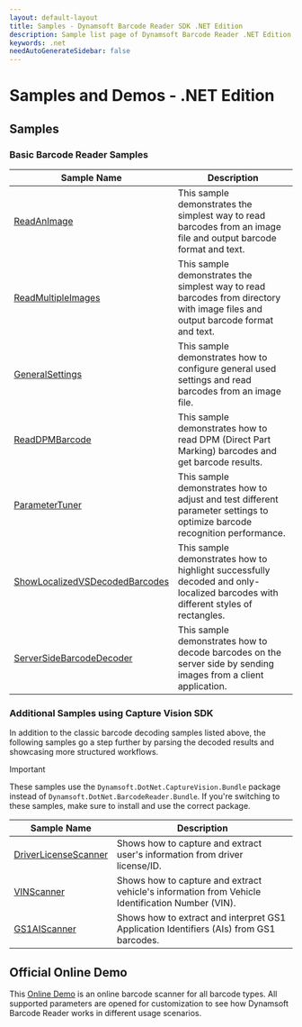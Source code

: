 ```yaml
---
layout: default-layout
title: Samples - Dynamsoft Barcode Reader SDK .NET Edition
description: Sample list page of Dynamsoft Barcode Reader .NET Edition.
keywords: .net
needAutoGenerateSidebar: false
---
```


# Samples and Demos - .NET Edition

## Samples

### Basic Barcode Reader Samples

| Sample Name | Description |
| --- | --- |
| <a href="https://github.com/Dynamsoft/barcode-reader-dotnet-samples/tree/main/Samples/HelloWorld/ReadAnImage" target="_blank">ReadAnImage</a> | This sample demonstrates the simplest way to read barcodes from an image file and output barcode format and text. |
| <a href="https://github.com/Dynamsoft/barcode-reader-dotnet-samples/tree/main/Samples/HelloWorld/ReadMultipleImages" target="_blank">ReadMultipleImages</a> | This sample demonstrates the simplest way to read barcodes from directory with image files and output barcode format and text. |
| <a href="https://github.com/Dynamsoft/barcode-reader-dotnet-samples/tree/main/Samples/GeneralSettings" target="_blank">GeneralSettings</a> | This sample demonstrates how to configure general used settings and read barcodes from an image file. |
| <a href="https://github.com/Dynamsoft/barcode-reader-dotnet-samples/tree/main/Samples/ReadDPMBarcode" target="_blank">ReadDPMBarcode</a> | This sample demonstrates how to read DPM (Direct Part Marking) barcodes and get barcode results. |
| <a href="https://github.com/Dynamsoft/barcode-reader-dotnet-samples/tree/main/Samples/ParameterTuner" target="_blank">ParameterTuner</a> | This sample demonstrates how to adjust and test different parameter settings to optimize barcode recognition performance. |
| <a href="https://github.com/Dynamsoft/barcode-reader-dotnet-samples/tree/main/Samples/ShowLocalizedVSDecodedBarcodes" target="_blank">ShowLocalizedVSDecodedBarcodes</a> | This sample demonstrates how to highlight successfully decoded and only-localized barcodes with different styles of rectangles. |
| <a href="https://github.com/Dynamsoft/barcode-reader-dotnet-samples/tree/main/Samples/ServerSideBarcodeDecoder" target="_blank">ServerSideBarcodeDecoder</a> | This sample demonstrates how to decode barcodes on the server side by sending images from a client application. |

### Additional Samples using Capture Vision SDK

In addition to the classic barcode decoding samples listed above, the following samples go a step further by parsing the decoded results and showcasing more structured workflows.

> [!IMPORTANT]
> These samples use the `Dynamsoft.DotNet.CaptureVision.Bundle` package instead of `Dynamsoft.DotNet.BarcodeReader.Bundle`. If you're switching to these samples, make sure to install and use the correct package.

| Sample Name | Description |
| --- | --- |
| <a href="https://github.com/Dynamsoft/capture-vision-dotnet-samples/tree/main/Samples/DriverLicenseScanner" target="_blank">DriverLicenseScanner</a> | Shows how to capture and extract user's information from driver license/ID. |
| <a href="https://github.com/Dynamsoft/capture-vision-dotnet-samples/tree/main/Samples/VINScanner" target="_blank">VINScanner</a> | Shows how to capture and extract vehicle's information from Vehicle Identification Number (VIN). |
| <a href="https://github.com/Dynamsoft/capture-vision-dotnet-samples/tree/main/Samples/GS1AIScanner" target="_blank">GS1AIScanner</a> | Shows how to extract and interpret GS1 Application Identifiers (AIs) from GS1 barcodes. |

## Official Online Demo
This <a href="https://demo.dynamsoft.com/barcode-reader/" target="_blank">Online Demo</a> is an online barcode scanner for all barcode types. All supported parameters are opened for customization to see how Dynamsoft Barcode Reader works in different usage scenarios. 

